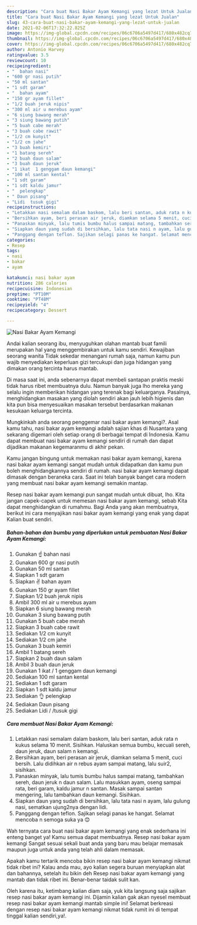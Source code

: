 ```yaml
---
description: "Cara buat Nasi Bakar Ayam Kemangi yang lezat Untuk Jualan"
title: "Cara buat Nasi Bakar Ayam Kemangi yang lezat Untuk Jualan"
slug: 43-cara-buat-nasi-bakar-ayam-kemangi-yang-lezat-untuk-jualan
date: 2021-02-06T17:32:22.825Z
image: https://img-global.cpcdn.com/recipes/06c6706a5497d417/680x482cq70/nasi-bakar-ayam-kemangi-foto-resep-utama.jpg
thumbnail: https://img-global.cpcdn.com/recipes/06c6706a5497d417/680x482cq70/nasi-bakar-ayam-kemangi-foto-resep-utama.jpg
cover: https://img-global.cpcdn.com/recipes/06c6706a5497d417/680x482cq70/nasi-bakar-ayam-kemangi-foto-resep-utama.jpg
author: Antonio Harvey
ratingvalue: 3.5
reviewcount: 10
recipeingredient:
- "  bahan nasi"
- "600 gr nasi putih"
- "50 ml santan"
- "1 sdt garam"
- "  bahan ayam"
- "150 gr ayam fillet"
- "1/2 buah jeruk nipis"
- "300 ml air u merebus ayam"
- "6 siung bawang merah"
- "3 siung bawang putih"
- "5 buah cabe merah"
- "3 buah cabe rawit"
- "1/2 cm kunyit"
- "1/2 cm jahe"
- "3 buah kemiri"
- "1 batang sereh"
- "2 buah daun salam"
- "3 buah daun jeruk"
- "1 ikat  1 genggam daun kemangi"
- "100 ml santan kental"
- "1 sdt garam"
- "1 sdt kaldu jamur"
- "  pelengkap"
- " Daun pisang"
- "Lidi  tusuk gigi"
recipeinstructions:
- "Letakkan nasi semalam dalam baskom, lalu beri santan, aduk rata n kukus selama 10 menit. Sisihkan. Haluskan semua bumbu, kecuali sereh, daun jeruk, daun salam n kemangi."
- "Bersihkan ayam, beri perasan air jeruk, diamkan selama 5 menit, cuci bersih. Lalu didihkan air n rebus ayam sampai matang, lalu suir2, sisihkan."
- "Panaskan minyak, lalu tumis bumbu halus sampai matang, tambahkan sereh, daun jeruk n daun salam. Lalu masukkan ayam, oseng sampai rata, beri garam, kaldu jamur n santan. Masak sampai santan mengering, lalu tambahkan daun kemangi. Sisihkan."
- "Siapkan daun yang sudah di bersihkan, lalu tata nasi n ayam, lalu gulung nasi, sematkan ujung2nya dengan lidi."
- "Panggang dengan teflon. Sajikan selagi panas ke hangat. Selamat mencoba n semoga suka ya 😊"
categories:
- Resep
tags:
- nasi
- bakar
- ayam

katakunci: nasi bakar ayam 
nutrition: 286 calories
recipecuisine: Indonesian
preptime: "PT10M"
cooktime: "PT48M"
recipeyield: "4"
recipecategory: Dessert

---
```



![Nasi Bakar Ayam Kemangi](https://img-global.cpcdn.com/recipes/06c6706a5497d417/680x482cq70/nasi-bakar-ayam-kemangi-foto-resep-utama.jpg)

Andai kalian seorang ibu, menyuguhkan olahan mantab buat famili merupakan hal yang menggembirakan untuk kamu sendiri. Kewajiban seorang  wanita Tidak sekedar menangani rumah saja, namun kamu pun wajib menyediakan keperluan gizi tercukupi dan juga hidangan yang dimakan orang tercinta harus mantab.

Di masa  saat ini, anda sebenarnya dapat membeli santapan praktis meski tidak harus ribet membuatnya dulu. Namun banyak juga lho mereka yang selalu ingin memberikan hidangan yang terenak bagi keluarganya. Pasalnya, menghidangkan masakan yang diolah sendiri akan jauh lebih higienis dan kita pun bisa menyesuaikan masakan tersebut berdasarkan makanan kesukaan keluarga tercinta. 



Mungkinkah anda seorang penggemar nasi bakar ayam kemangi?. Asal kamu tahu, nasi bakar ayam kemangi adalah sajian khas di Nusantara yang sekarang digemari oleh setiap orang di berbagai tempat di Indonesia. Kamu dapat membuat nasi bakar ayam kemangi sendiri di rumah dan dapat dijadikan makanan kegemaranmu di akhir pekan.

Kamu jangan bingung untuk memakan nasi bakar ayam kemangi, karena nasi bakar ayam kemangi sangat mudah untuk didapatkan dan kamu pun boleh menghidangkannya sendiri di rumah. nasi bakar ayam kemangi dapat dimasak dengan beraneka cara. Saat ini telah banyak banget cara modern yang membuat nasi bakar ayam kemangi semakin mantap.

Resep nasi bakar ayam kemangi pun sangat mudah untuk dibuat, lho. Kita jangan capek-capek untuk memesan nasi bakar ayam kemangi, sebab Kita dapat menghidangkan di rumahmu. Bagi Anda yang akan membuatnya, berikut ini cara menyajikan nasi bakar ayam kemangi yang enak yang dapat Kalian buat sendiri.

<!--inarticleads1-->

##### Bahan-bahan dan bumbu yang diperlukan untuk pembuatan Nasi Bakar Ayam Kemangi:

1. Gunakan  ☝️ bahan nasi
1. Gunakan 600 gr nasi putih
1. Gunakan 50 ml santan
1. Siapkan 1 sdt garam
1. Siapkan  ✌ bahan ayam
1. Gunakan 150 gr ayam fillet
1. Siapkan 1/2 buah jeruk nipis
1. Ambil 300 ml air u merebus ayam
1. Siapkan 6 siung bawang merah
1. Gunakan 3 siung bawang putih
1. Gunakan 5 buah cabe merah
1. Siapkan 3 buah cabe rawit
1. Sediakan 1/2 cm kunyit
1. Sediakan 1/2 cm jahe
1. Gunakan 3 buah kemiri
1. Ambil 1 batang sereh
1. Siapkan 2 buah daun salam
1. Ambil 3 buah daun jeruk
1. Gunakan 1 ikat / 1 genggam daun kemangi
1. Sediakan 100 ml santan kental
1. Sediakan 1 sdt garam
1. Siapkan 1 sdt kaldu jamur
1. Sediakan  👌 pelengkap
1. Sediakan  Daun pisang
1. Sediakan Lidi / /tusuk gigi




<!--inarticleads2-->

##### Cara membuat Nasi Bakar Ayam Kemangi:

1. Letakkan nasi semalam dalam baskom, lalu beri santan, aduk rata n kukus selama 10 menit. Sisihkan. Haluskan semua bumbu, kecuali sereh, daun jeruk, daun salam n kemangi.
1. Bersihkan ayam, beri perasan air jeruk, diamkan selama 5 menit, cuci bersih. Lalu didihkan air n rebus ayam sampai matang, lalu suir2, sisihkan.
1. Panaskan minyak, lalu tumis bumbu halus sampai matang, tambahkan sereh, daun jeruk n daun salam. Lalu masukkan ayam, oseng sampai rata, beri garam, kaldu jamur n santan. Masak sampai santan mengering, lalu tambahkan daun kemangi. Sisihkan.
1. Siapkan daun yang sudah di bersihkan, lalu tata nasi n ayam, lalu gulung nasi, sematkan ujung2nya dengan lidi.
1. Panggang dengan teflon. Sajikan selagi panas ke hangat. Selamat mencoba n semoga suka ya 😊




Wah ternyata cara buat nasi bakar ayam kemangi yang enak sederhana ini enteng banget ya! Kamu semua dapat membuatnya. Resep nasi bakar ayam kemangi Sangat sesuai sekali buat anda yang baru mau belajar memasak maupun juga untuk anda yang telah ahli dalam memasak.

Apakah kamu tertarik mencoba bikin resep nasi bakar ayam kemangi nikmat tidak ribet ini? Kalau anda mau, ayo kalian segera buruan menyiapkan alat dan bahannya, setelah itu bikin deh Resep nasi bakar ayam kemangi yang mantab dan tidak ribet ini. Benar-benar taidak sulit kan. 

Oleh karena itu, ketimbang kalian diam saja, yuk kita langsung saja sajikan resep nasi bakar ayam kemangi ini. Dijamin kalian gak akan nyesel membuat resep nasi bakar ayam kemangi mantab simple ini! Selamat berkreasi dengan resep nasi bakar ayam kemangi nikmat tidak rumit ini di tempat tinggal kalian sendiri,ya!.

